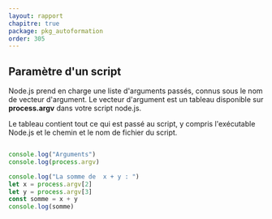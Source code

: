 ```yaml
---
layout: rapport
chapitre: true
package: pkg_autoformation
order: 305
---
```


<!-- new slide -->

## Paramètre d'un script 

Node.js prend en charge une liste d'arguments passés, connus sous le nom de vecteur d'argument. Le vecteur d'argument est un tableau disponible sur **process.argv** dans votre script node.js.

Le tableau contient tout ce qui est passé au script, y compris l'exécutable Node.js et le chemin et le nom de fichier du script.

````js

console.log("Arguments")
console.log(process.argv)

console.log("La somme de  x + y : ")
let x = process.argv[2]
let y = process.argv[3]
const somme = x + y
console.log(somme)
````